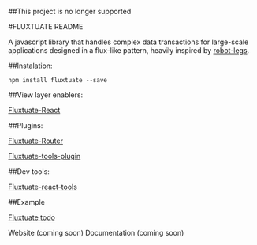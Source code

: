 ##This project is no longer supported

#FLUXTUATE README

A javascript library that handles complex data transactions for large-scale applications designed in a flux-like pattern, heavily inspired by [robot-legs](http://www.robotlegs.org/).

##Instalation:

`npm install fluxtuate --save`

##View layer enablers:

[Fluxtuate-React](https://github.com/vankovilija/fluxtuate-react)

##Plugins:

[Fluxtuate-Router](https://github.com/vankovilija/fluxtuate-router)

[Fluxtuate-tools-plugin](https://github.com/vankovilija/fluxtuate-tools-plugin)

##Dev tools:

[Fluxtuate-react-tools](https://github.com/vankovilija/fluxtuate-react-tools)

##Example

[Fluxtuate todo](https://github.com/vankovilija/fluxtuate-todo-demo)


Website (coming soon)
Documentation (coming soon)
